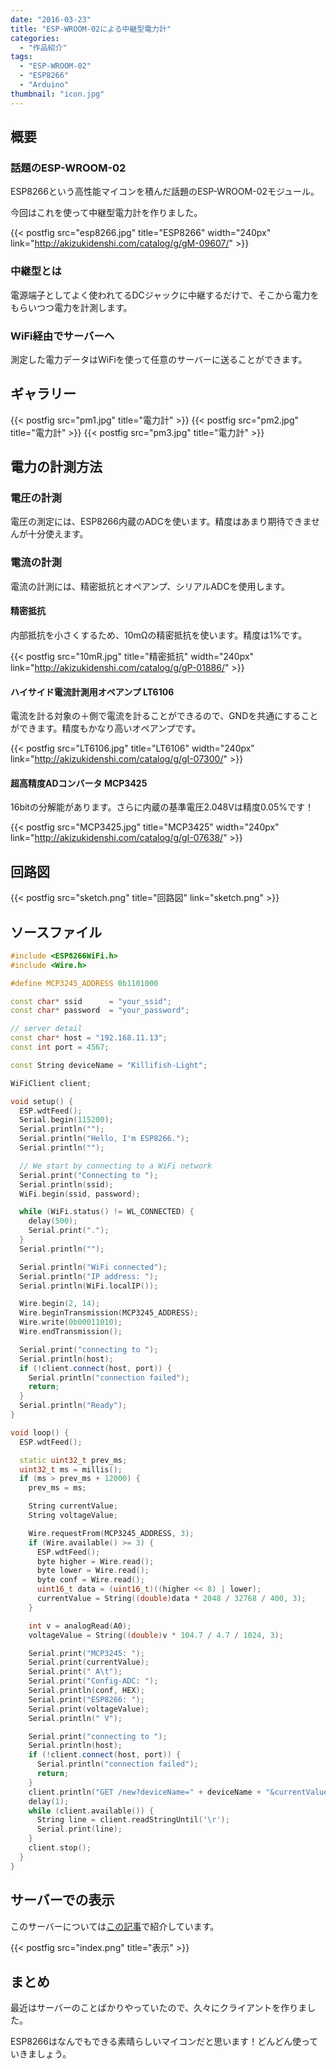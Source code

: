```yaml
---
date: "2016-03-23"
title: "ESP-WROOM-02による中継型電力計"
categories:
  - "作品紹介"
tags:
  - "ESP-WROOM-02"
  - "ESP8266"
  - "Arduino"
thumbnail: "icon.jpg"
---
```


## 概要

### 話題のESP-WROOM-02

ESP8266という高性能マイコンを積んだ話題のESP-WROOM-02モジュール。

今回はこれを使って中継型電力計を作りました。

{{< postfig src="esp8266.jpg" title="ESP8266" width="240px" link="http://akizukidenshi.com/catalog/g/gM-09607/" >}}

### 中継型とは

電源端子としてよく使われてるDCジャックに中継するだけで、そこから電力をもらいつつ電力を計測します。

### WiFi経由でサーバーへ

測定した電力データはWiFiを使って任意のサーバーに送ることができます。
<!--more-->

## ギャラリー

{{< postfig src="pm1.jpg" title="電力計" >}}
{{< postfig src="pm2.jpg" title="電力計" >}}
{{< postfig src="pm3.jpg" title="電力計" >}}

## 電力の計測方法

### 電圧の計測

電圧の測定には、ESP8266内蔵のADCを使います。精度はあまり期待できませんが十分使えます。

### 電流の計測

電流の計測には、精密抵抗とオペアンプ、シリアルADCを使用します。

#### 精密抵抗

内部抵抗を小さくするため、10mΩの精密抵抗を使います。精度は1%です。

{{< postfig src="10mR.jpg" title="精密抵抗" width="240px" link="http://akizukidenshi.com/catalog/g/gP-01886/" >}}

#### ハイサイド電流計測用オペアンプ LT6106

電流を計る対象の＋側で電流を計ることができるので、GNDを共通にすることができます。精度もかなり高いオペアンプです。

{{< postfig src="LT6106.jpg" title="LT6106" width="240px" link="http://akizukidenshi.com/catalog/g/gI-07300/" >}}

#### 超高精度ADコンバータ MCP3425

16bitの分解能があります。さらに内蔵の基準電圧2.048Vは精度0.05%です！

{{< postfig src="MCP3425.jpg" title="MCP3425" width="240px" link="http://akizukidenshi.com/catalog/g/gI-07638/" >}}

## 回路図

{{< postfig src="sketch.png" title="回路図" link="sketch.png" >}}

## ソースファイル

~~~cpp
#include <ESP8266WiFi.h>
#include <Wire.h>

#define MCP3245_ADDRESS 0b1101000

const char* ssid      = "your_ssid";
const char* password  = "your_password";

// server detail
const char* host = "192.168.11.13";
const int port = 4567;

const String deviceName = "Killifish-Light";

WiFiClient client;

void setup() {
  ESP.wdtFeed();
  Serial.begin(115200);
  Serial.println("");
  Serial.println("Hello, I'm ESP8266.");
  Serial.println("");

  // We start by connecting to a WiFi network
  Serial.print("Connecting to ");
  Serial.println(ssid);
  WiFi.begin(ssid, password);

  while (WiFi.status() != WL_CONNECTED) {
    delay(500);
    Serial.print(".");
  }
  Serial.println("");

  Serial.println("WiFi connected");
  Serial.println("IP address: ");
  Serial.println(WiFi.localIP());

  Wire.begin(2, 14);
  Wire.beginTransmission(MCP3245_ADDRESS);
  Wire.write(0b00011010);
  Wire.endTransmission();

  Serial.print("connecting to ");
  Serial.println(host);
  if (!client.connect(host, port)) {
    Serial.println("connection failed");
    return;
  }
  Serial.println("Ready");
}

void loop() {
  ESP.wdtFeed();

  static uint32_t prev_ms;
  uint32_t ms = millis();
  if (ms > prev_ms + 12000) {
    prev_ms = ms;

    String currentValue;
    String voltageValue;

    Wire.requestFrom(MCP3245_ADDRESS, 3);
    if (Wire.available() >= 3) {
      ESP.wdtFeed();
      byte higher = Wire.read();
      byte lower = Wire.read();
      byte conf = Wire.read();
      uint16_t data = (uint16_t)((higher << 8) | lower);
      currentValue = String((double)data * 2048 / 32768 / 400, 3);
    }

    int v = analogRead(A0);
    voltageValue = String((double)v * 104.7 / 4.7 / 1024, 3);

    Serial.print("MCP3245: ");
    Serial.print(currentValue);
    Serial.print(" A\t");
    Serial.print("Config-ADC: ");
    Serial.println(conf, HEX);
    Serial.print("ESP8266: ");
    Serial.print(voltageValue);
    Serial.println(" V");

    Serial.print("connecting to ");
    Serial.println(host);
    if (!client.connect(host, port)) {
      Serial.println("connection failed");
      return;
    }
    client.println("GET /new?deviceName=" + deviceName + "&currentValue=" + currentValue + "&voltageValue=" + voltageValue + " HTTP/1.1");
    delay(1);
    while (client.available()) {
      String line = client.readStringUntil('\r');
      Serial.print(line);
    }
    client.stop();
  }
}
~~~

## サーバーでの表示

このサーバーについては[この記事](/posts/2016-03-12-sinatra/)で紹介しています。

{{< postfig src="index.png" title="表示" >}}

## まとめ

最近はサーバーのことばかりやっていたので、久々にクライアントを作りました。

ESP8266はなんでもできる素晴らしいマイコンだと思います！どんどん使っていきましょう。

